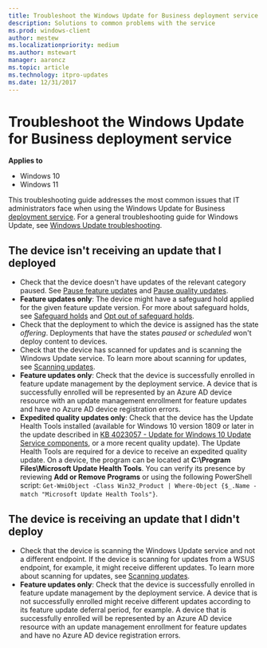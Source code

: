 ```yaml
---
title: Troubleshoot the Windows Update for Business deployment service
description: Solutions to common problems with the service
ms.prod: windows-client
author: mestew
ms.localizationpriority: medium
ms.author: mstewart
manager: aaroncz
ms.topic: article
ms.technology: itpro-updates
ms.date: 12/31/2017
---
```




# Troubleshoot the Windows Update for Business deployment service

**Applies to**

-   Windows 10
-   Windows 11

This troubleshooting guide addresses the most common issues that IT administrators face when using the Windows Update for Business [deployment service](deployment-service-overview.md). For a general troubleshooting guide for Windows Update, see [Windows Update troubleshooting](/troubleshoot/windows-client/deployment/windows-update-issues-troubleshooting?toc=/windows/deployment/toc.json&bc=/windows/deployment/breadcrumb/toc.json).

## The device isn't receiving an update that I deployed

- Check that the device doesn't have updates of the relevant category paused. See [Pause feature updates](waas-configure-wufb.md#pause-feature-updates) and [Pause quality updates](waas-configure-wufb.md#pause-quality-updates).
- **Feature updates only**: The device might have a safeguard hold applied for the given feature update version. For more about safeguard holds, see [Safeguard holds](safeguard-holds.md) and [Opt out of safeguard holds](safeguard-opt-out.md).
- Check that the deployment to which the device is assigned has the state *offering*. Deployments that have the states *paused* or *scheduled* won't deploy content to devices.
- Check that the device has scanned for updates and is scanning the Windows Update service. To learn more about scanning for updates, see [Scanning updates](how-windows-update-works.md#scanning-updates).
- **Feature updates only**: Check that the device is successfully enrolled in feature update management by the deployment service. A device that is successfully enrolled will be represented by an Azure AD device resource with an update management enrollment for feature updates and have no Azure AD device registration errors.
-  **Expedited quality updates only**: Check that the device has the Update Health Tools installed (available for Windows 10 version 1809 or later in the update described in [KB 4023057 - Update for Windows 10 Update Service components](https://support.microsoft.com/topic/kb4023057-update-for-windows-10-update-service-components-fccad0ca-dc10-2e46-9ed1-7e392450fb3a), or a more recent quality update). The Update Health Tools are required for a device to receive an expedited quality update. On a device, the program can be located at **C:\\Program Files\\Microsoft Update Health Tools**. You can verify its presence by reviewing **Add or Remove Programs** or using the following PowerShell script: `Get-WmiObject -Class Win32_Product | Where-Object {$_.Name -match "Microsoft Update Health Tools"}`.

## The device is receiving an update that I didn't deploy

- Check that the device is scanning the Windows Update service and not a different endpoint. If the device is scanning for updates from a WSUS endpoint, for example, it might receive different updates. To learn more about scanning for updates, see [Scanning updates](how-windows-update-works.md#scanning-updates).
- **Feature updates only**: Check that the device is successfully enrolled in feature update management by the deployment service. A device that is not successfully enrolled might receive different updates according to its feature update deferral period, for example. A device that is successfully enrolled will be represented by an Azure AD device resource with an update management enrollment for feature updates and have no Azure AD device registration errors.
